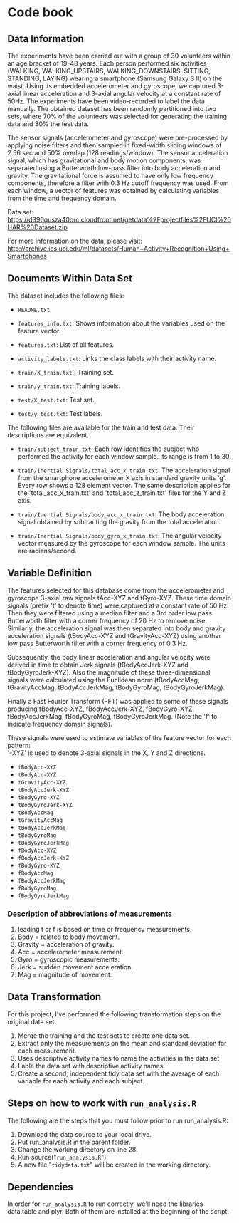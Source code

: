 # Code book


## Data Information
The experiments have been carried out with a group of 30 volunteers within an age bracket of 19-48 years. Each person performed six activities (WALKING, WALKING_UPSTAIRS, WALKING_DOWNSTAIRS, SITTING, STANDING, LAYING) wearing a smartphone (Samsung Galaxy S II) on the waist. Using its embedded accelerometer and gyroscope, we captured 3-axial linear acceleration and 3-axial angular velocity at a constant rate of 50Hz. The experiments have been video-recorded to label the data manually. The obtained dataset has been randomly partitioned into two sets, where 70% of the volunteers was selected for generating the training data and 30% the test data. 

The sensor signals (accelerometer and gyroscope) were pre-processed by applying noise filters and then sampled in fixed-width sliding windows of 2.56 sec and 50% overlap (128 readings/window). The sensor acceleration signal, which has gravitational and body motion components, was separated using a Butterworth low-pass filter into body acceleration and gravity. The gravitational force is assumed to have only low frequency components, therefore a filter with 0.3 Hz cutoff frequency was used. From each window, a vector of features was obtained by calculating variables from the time and frequency domain.

Data set: https://d396qusza40orc.cloudfront.net/getdata%2Fprojectfiles%2FUCI%20HAR%20Dataset.zip

For more information on the data, please visit: http://archive.ics.uci.edu/ml/datasets/Human+Activity+Recognition+Using+Smartphones

## Documents Within Data Set
The dataset includes the following files:

- ```README.txt```

- ```features_info.txt```: Shows information about the variables used on the feature vector.

- ```features.txt```: List of all features.

- ```activity_labels.txt```: Links the class labels with their activity name.

- ```train/X_train.txt```': Training set.

- ```train/y_train.txt```: Training labels.

- ```test/X_test.txt```: Test set.

- ```test/y_test.txt```: Test labels.

The following files are available for the train and test data. Their descriptions are equivalent.

- ```train/subject_train.txt```: Each row identifies the subject who performed the activity for each window sample. Its range is from 1 to 30.

- ```train/Inertial Signals/total_acc_x_train.txt```: The acceleration signal from the smartphone accelerometer X axis in standard gravity units 'g'. Every row shows a 128 element vector. The same description applies for the 'total_acc_x_train.txt' and 'total_acc_z_train.txt' files for the Y and Z axis.

- ```train/Inertial Signals/body_acc_x_train.txt```: The body acceleration signal obtained by subtracting the gravity from the total acceleration.

- ```train/Inertial Signals/body_gyro_x_train.txt```: The angular velocity vector measured by the gyroscope for each window sample. The units are radians/second.

## Variable Definition
The features selected for this database come from the accelerometer and gyroscope 3-axial raw signals tAcc-XYZ and tGyro-XYZ. These time domain signals (prefix 't' to denote time) were captured at a constant rate of 50 Hz. Then they were filtered using a median filter and a 3rd order low pass Butterworth filter with a corner frequency of 20 Hz to remove noise. Similarly, the acceleration signal was then separated into body and gravity acceleration signals (tBodyAcc-XYZ and tGravityAcc-XYZ) using another low pass Butterworth filter with a corner frequency of 0.3 Hz. 

Subsequently, the body linear acceleration and angular velocity were derived in time to obtain Jerk signals (tBodyAccJerk-XYZ and tBodyGyroJerk-XYZ). Also the magnitude of these three-dimensional signals were calculated using the Euclidean norm (tBodyAccMag, tGravityAccMag, tBodyAccJerkMag, tBodyGyroMag, tBodyGyroJerkMag). 

Finally a Fast Fourier Transform (FFT) was applied to some of these signals producing fBodyAcc-XYZ, fBodyAccJerk-XYZ, fBodyGyro-XYZ, fBodyAccJerkMag, fBodyGyroMag, fBodyGyroJerkMag. (Note the 'f' to indicate frequency domain signals). 

These signals were used to estimate variables of the feature vector for each pattern:  
'-XYZ' is used to denote 3-axial signals in the X, Y and Z directions.

- ```tBodyAcc-XYZ```
- ```tBodyAcc-XYZ```
- ```tGravityAcc-XYZ```
- ```tBodyAccJerk-XYZ```
- ```tBodyGyro-XYZ```
- ```tBodyGyroJerk-XYZ```
- ```tBodyAccMag```
- ```tGravityAccMag```
- ```tBodyAccJerkMag```
- ```tBodyGyroMag```
- ```tBodyGyroJerkMag```
- ```fBodyAcc-XYZ```
- ```fBodyAccJerk-XYZ```
- ```fBodyGyro-XYZ```
- ```fBodyAccMag```
- ```fBodyAccJerkMag```
- ```fBodyGyroMag```
- ```fBodyGyroJerkMag```

### Description of abbreviations of measurements
1. leading t or f is based on time or frequency measurements.
2. Body = related to body movement.
3. Gravity = acceleration of gravity.
4. Acc = accelerometer measurement.
5. Gyro = gyroscopic measurements.
6. Jerk = sudden movement acceleration.
7. Mag = magnitude of movement.

## Data Transformation
For this project, I've performed the following transformation steps on the original data set. 

1. Merge the training and the test sets to create one data set.
2. Extract only the measurements on the mean and standard deviation for each measurement.
3. Uses descriptive activity names to name the activities in the data set
4. Lable the data set with descriptive activity names.
5. Create a second, independent tidy data set with the average of each variable for each activity and each subject.

## Steps on how to work with ```run_analysis.R```
The following are the steps that you must follow prior to run run_analysis.R:

1. Download the data source to your local drive.
2. Put run_analysis.R in the parent folder. 
3. Change the working directory on line 28.
4. Run source("```run_analysis.R```"). 
5. A new file "```tidydata.txt```" will be created in the working directory. 

## Dependencies
In order for ```run_analysis.R``` to run correctly, we'll need the libraries data.table and plyr. Both of them are installed at the beginning of the script. 
